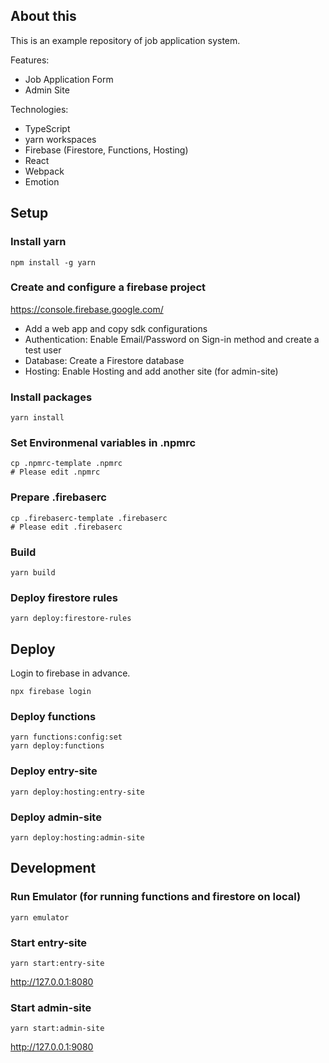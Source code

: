 
## About this

This is an example repository of job application system.

Features:
- Job Application Form
- Admin Site


Technologies:
- TypeScript
- yarn workspaces
- Firebase (Firestore, Functions, Hosting)
- React
- Webpack
- Emotion


## Setup

### Install yarn

```
npm install -g yarn
```

### Create and configure a firebase project

https://console.firebase.google.com/

- Add a web app and copy sdk configurations
- Authentication: Enable Email/Password on Sign-in method and create a test user
- Database: Create a Firestore database
- Hosting: Enable Hosting and add another site (for admin-site)

### Install packages

```
yarn install
```

### Set Environmenal variables in .npmrc

```
cp .npmrc-template .npmrc
# Please edit .npmrc
```

### Prepare .firebaserc

```
cp .firebaserc-template .firebaserc
# Please edit .firebaserc
```


### Build

```
yarn build
```

### Deploy firestore rules


```
yarn deploy:firestore-rules
```

## Deploy


Login to firebase in advance.

```
npx firebase login
```

### Deploy functions

```
yarn functions:config:set
yarn deploy:functions
```

### Deploy entry-site

```
yarn deploy:hosting:entry-site
```

### Deploy admin-site

```
yarn deploy:hosting:admin-site
```



## Development

### Run Emulator (for running functions and firestore on local)

```
yarn emulator
```

### Start entry-site

```
yarn start:entry-site
```

http://127.0.0.1:8080

### Start admin-site

```
yarn start:admin-site
```

http://127.0.0.1:9080



